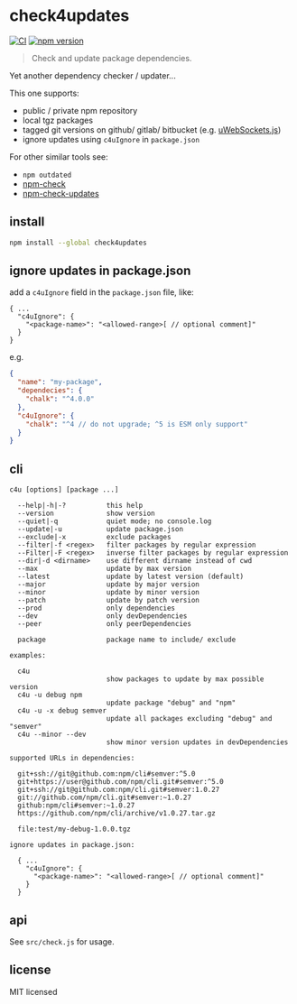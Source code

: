 # check4updates

[![CI][ci-badge]][ci-badge-link]
[![npm version][npm-version-badge]][npm-version-badge-link]

> Check and update package dependencies.

Yet another dependency checker / updater...

This one supports:

- public / private npm repository
- local tgz packages
- tagged git versions on github/ gitlab/ bitbucket (e.g. [uWebSockets.js][])
- ignore updates using `c4uIgnore` in `package.json`

For other similar tools see:

- `npm outdated`
- [npm-check][]
- [npm-check-updates][]

## install 

```sh
npm install --global check4updates
```

## ignore updates in package.json

add a `c4uIgnore` field in the `package.json` file, like:

```
{ ...
  "c4uIgnore": {
    "<package-name>": "<allowed-range>[ // optional comment]"
  }
}
```

e.g.
```json
{
  "name": "my-package",
  "dependecies": {
    "chalk": "^4.0.0"
  },
  "c4uIgnore": {
    "chalk": "^4 // do not upgrade; ^5 is ESM only support"
  }
}
```

## cli

```
c4u [options] [package ...]

  --help|-h|-?          this help
  --version             show version
  --quiet|-q            quiet mode; no console.log
  --update|-u           update package.json
  --exclude|-x          exclude packages
  --filter|-f <regex>   filter packages by regular expression
  --Filter|-F <regex>   inverse filter packages by regular expression
  --dir|-d <dirname>    use different dirname instead of cwd
  --max                 update by max version
  --latest              update by latest version (default)
  --major               update by major version
  --minor               update by minor version
  --patch               update by patch version
  --prod                only dependencies
  --dev                 only devDependencies
  --peer                only peerDependencies

  package               package name to include/ exclude

examples:

  c4u
                        show packages to update by max possible version
  c4u -u debug npm
                        update package "debug" and "npm"
  c4u -u -x debug semver
                        update all packages excluding "debug" and "semver"
  c4u --minor --dev
                        show minor version updates in devDependencies

supported URLs in dependencies:

  git+ssh://git@github.com:npm/cli#semver:^5.0
  git+https://user@github.com/npm/cli.git#semver:^5.0
  git+ssh://git@github.com:npm/cli.git#semver:1.0.27
  git://github.com/npm/cli.git#semver:~1.0.27
  github:npm/cli#semver:~1.0.27
  https://github.com/npm/cli/archive/v1.0.27.tar.gz

  file:test/my-debug-1.0.0.tgz

ignore updates in package.json:

  { ...
    "c4uIgnore": {
      "<package-name>": "<allowed-range>[ // optional comment]"
    }
  }

```

## api

See `src/check.js` for usage.


## license

MIT licensed

[npm-check]: https://npmjs.com/package/npm-check
[npm-check-updates]: https://www.npmjs.com/package/npm-check-updates
[uWebSockets.js]: https://github.com/uNetworking/uWebSockets.js

[npm-version-badge]: https://badge.fury.io/js/check4updates.svg
[npm-version-badge-link]: https://www.npmjs.com/package/check4updates
[ci-badge]: https://github.com/spurreiter/check4updates/actions/workflows/ci.yml/badge.svg?branch=master
[ci-badge-link]: https://github.com/spurreiter/check4updates/actions/workflows/ci.yml
